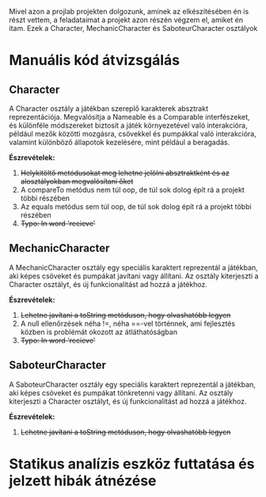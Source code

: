 Mivel azon a projlab projekten dolgozunk, aminek az elkészítésében én is részt vettem, a feladataimat a projekt azon részén végzem el, amiket én ítam.
Ezek a Character, MechanicCharacter és SaboteurCharacter osztályok

# Manuális kód átvizsgálás

## Character

A Character osztály a játékban szereplő karakterek absztrakt reprezentációja. Megvalósítja a Nameable és a Comparable<Character> interfészeket, és különféle módszereket biztosít a játék környezetével való interakcióra, például mezők közötti mozgásra, csövekkel és pumpákkal való interakcióra, valamint különböző állapotok kezelésére, mint például a beragadás.

**Észrevételek:**
1. <del>Helykitöltő metódusokat meg lehetne jelölni absztraktként és az alosztályokban megvalósítani őket<del>
2. A compareTo metódus nem túl oop, de túl sok dolog épít rá a projekt többi részében
3. Az equals metódus sem túl oop, de túl sok dolog épít rá a projekt többi részében
4. <del>Typo: In word 'recieve'<del>

## MechanicCharacter

A MechanicCharacter osztály egy speciális karaktert reprezentál a játékban, aki képes csöveket és pumpákat javítani vagy állítani. Az osztály kiterjeszti a Character osztályt, és új funkcionalitást ad hozzá a játékhoz.

**Észrevételek:**
1. <del>Lehetne javítani a toString metóduson, hogy olvashatóbb legyen<del>
2. A null ellenőrzések néha !=, néha ==-vel történnek, ami fejlesztés közben is problémát okozott az átláthatóságban
3. <del>Typo: In word 'recieve'<del>

## SaboteurCharacter

A SaboteurCharacter osztály egy speciális karaktert reprezentál a játékban, aki képes csöveket és pumpákat tönkretenni vagy állítani. Az osztály kiterjeszti a Character osztályt, és új funkcionalitást ad hozzá a játékhoz.

**Észrevételek:**
1. <del>Lehetne javítani a toString metóduson, hogy olvashatóbb legyen<del> 

# Statikus analízis eszköz futtatása és jelzett hibák átnézése

